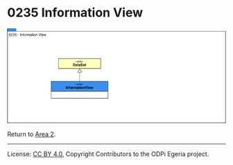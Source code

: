 <!-- SPDX-License-Identifier: CC-BY-4.0 -->
<!-- Copyright Contributors to the ODPi Egeria project. -->

# 0235 Information View

![UML](0235-Information-View.png)


Return to [Area 2](Area-2-models.md).

----
License: [CC BY 4.0](https://creativecommons.org/licenses/by/4.0/),
Copyright Contributors to the ODPi Egeria project.